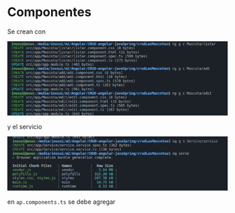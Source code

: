 # Componentes

Se crean con&#x20;

![](.gitbook/assets/imagen.png)

y el servicio

![](<.gitbook/assets/imagen (1).png>)



en `ap.components.ts` se debe agregar&#x20;



